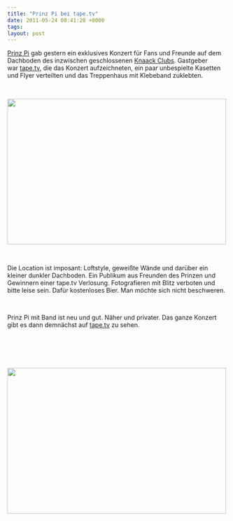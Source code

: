 ```yaml
---
title: "Prinz Pi bei tape.tv"
date: 2011-05-24 08:41:28 +0000
tags: 
layout: post
---
```

<p>
	<a href="http://prinzpi.biz/">Prinz Pi</a> gab gestern ein exklusives Konzert für Fans und Freunde auf dem Dachboden des inzwischen geschlossenen <a href="http://www.knaack-berlin.de/">Knaack Clubs</a>.&nbsp;Gastgeber war&nbsp;<a href="http://www.tape.tv/">tape.tv</a>, die das Konzert aufzeichneten, ein paar unbespielte Kasetten und Flyer verteilten und das Treppenhaus mit Klebeband zuklebten.</p>
<p>
	&nbsp;</p>
<p>
	<img alt="" height="333" src="/files/pi1.jpg" width="500" /></p>
<p>
	&nbsp;</p>
<p>
	Die Location ist imposant: Loftstyle, geweißte Wände und darüber ein kleiner dunkler Dachboden. Ein Publikum aus Freunden des Prinzen und Gewinnern einer tape.tv Verlosung. Fotografieren mit Blitz verboten und bitte leise sein. Dafür kostenloses Bier. Man möchte sich nicht beschweren.</p>
<p>
	&nbsp;</p>
<p>
	Prinz Pi mit Band ist neu und gut. Näher und privater. Das ganze Konzert gibt es dann demnächst auf <a href="http://www.tape.tv">tape.tv</a> zu sehen.</p>
<p>
	&nbsp;</p>
<p>
	<img alt="" src="/files/pi3.jpg" /></p>
<p>
	&nbsp;</p>
<p>
	<img alt="" height="333" src="/files/pi2.jpg" width="500" /></p>

